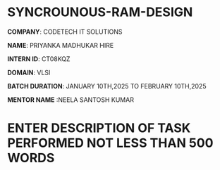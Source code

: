 # SYNCROUNOUS-RAM-DESIGN

**COMPANY**: CODETECH IT SOLUTIONS

**NAME**: PRIYANKA MADHUKAR HIRE

**INTERN ID**: CT08KQZ

**DOMAIN**: VLSI

**BATCH DURATION**: JANUARY 10TH,2025 TO FEBRUARY 10TH,2025

**MENTOR NAME** :NEELA SANTOSH KUMAR

# ENTER DESCRIPTION OF TASK PERFORMED NOT LESS THAN 500 WORDS
